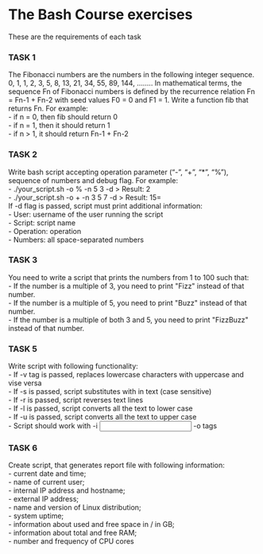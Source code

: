 <h1>The Bash Course exercises</h1>

These are the requirements of each task

<h3>TASK 1</h3>
The Fibonacci numbers are the numbers in the following integer sequence. 0, 1, 1, 2, 3, 5, 8, 13, 21, 34, 55, 89, 144, …….. In mathematical terms, the sequence Fn of Fibonacci numbers is defined by the recurrence relation Fn = Fn-1 + Fn-2 with seed values F0 = 0 and F1 = 1. Write a function fib that returns Fn. For example:<br>
    - if n = 0, then fib should return 0<br>
    - if n = 1, then it should return 1<br>
    - if n > 1, it should return Fn-1 + Fn-2

<h3>TASK 2</h3>
Write bash script accepting operation parameter (“-”, “+”, “*”, “%”), sequence of numbers and debug flag. For example:<br>
    - ./your_script.sh -o % -n 5 3 -d > Result: 2<br>
    - ./your_script.sh -o + -n 3 5 7 -d > Result: 15=<br>
If -d flag is passed, script must print additional information:<br>
    - User: username of the user running the script<br>
    - Script: script name<br>
    - Operation: operation<br>
    - Numbers: all space-separated numbers<br>


<h3>TASK 3</h3>
You need to write a script that prints the numbers from 1 to 100 such that:<br>
    - If the number is a multiple of 3, you need to print "Fizz" instead of that number.<br>
    - If the number is a multiple of 5, you need to print "Buzz" instead of that number.<br>
    - If the number is a multiple of both 3 and 5, you need to print "FizzBuzz" instead of that number.<br>

<h3>TASK 5</h3>
Write script with following functionality:<br>
    - If -v tag is passed, replaces lowercase characters with uppercase and vise versa<br>
    - If -s is passed, script substitutes <A_WORD> with <B_WORD> in text (case sensitive)<br>
    - If -r is passed, script reverses text lines<br>
    - If -l is passed, script converts all the text to lower case<br>
    - If -u is passed, script converts all the text to upper case<br>
    - Script should work with -i <input file> -o <output file> tags<br>

<h3>TASK 6</h3>
Create script, that generates report file with following information:<br>
    - current date and time;<br>
    - name of current user;<br>
    - internal IP address and hostname;<br>
    - external IP address;<br>
    - name and version of Linux distribution;<br>
    - system uptime;<br>
    - information about used and free space in / in GB;<br>
    - information about total and free RAM;<br>
    - number and frequency of CPU cores
